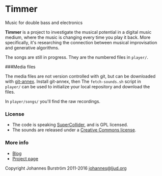 # Timmer

Music for double bass and electronics

**Timmer** is a project to investigate the musical potential in a digital music medium, where the music is changing every time you play it back. More specifically, it's researching the connection between musical improvisation and generative algorithms.

The songs are still in progress. They are the numbered files in `player/`. 

###Media files

The media files are not version controlled with git, but can be downloaded with [git-annex](https://git-annex.branchable.com/). Install git-annex, then The `fetch-sounds.sh` script in `player/` can be used to initialize your local repository and download the files.

In `player/songs/` you'll find the raw recordings.

### License

- The code is speaking [SuperCollider](https://github.com/supercollider/supercollider), and is GPL licensed.
- The sounds are released under a [Creative Commons license](https://creativecommons.org/licenses/by-sa/4.0/).

### More info

- [Blog](http://ljud.org/category/timmer/)
- [Project page](http://johannesburstrom.se/works/timmer/)

Copyright Johannes Burström 2011-2016
johannes@ljud.org
